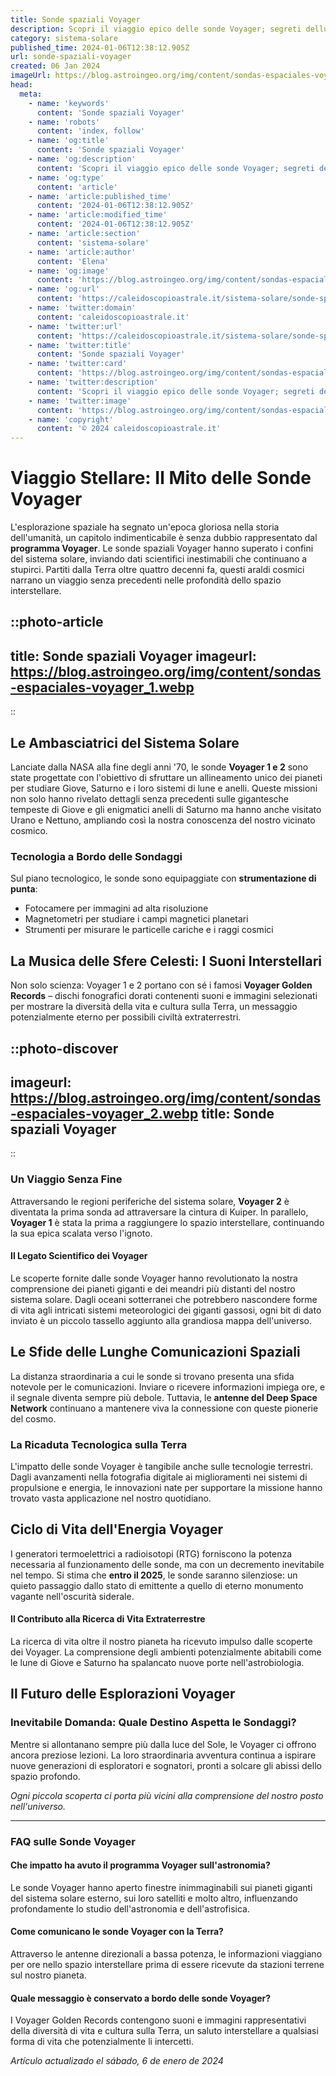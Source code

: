 ```yaml
---
title: Sonde spaziali Voyager
description: Scopri il viaggio epico delle sonde Voyager; segreti delluniverso svelati e le loro tracce oltre il sistema solare. Avventura spaziale unica!
category: sistema-solare
published_time: 2024-01-06T12:38:12.905Z
url: sonde-spaziali-voyager
created: 06 Jan 2024
imageUrl: https://blog.astroingeo.org/img/content/sondas-espaciales-voyager_1.webp
head:
  meta:
    - name: 'keywords'
      content: 'Sonde spaziali Voyager'
    - name: 'robots'
      content: 'index, follow'
    - name: 'og:title'
      content: 'Sonde spaziali Voyager'
    - name: 'og:description'
      content: 'Scopri il viaggio epico delle sonde Voyager; segreti delluniverso svelati e le loro tracce oltre il sistema solare. Avventura spaziale unica!'
    - name: 'og:type'
      content: 'article'
    - name: 'article:published_time'
      content: '2024-01-06T12:38:12.905Z'
    - name: 'article:modified_time'
      content: '2024-01-06T12:38:12.905Z'
    - name: 'article:section'
      content: 'sistema-solare'
    - name: 'article:author'
      content: 'Elena'
    - name: 'og:image'
      content: 'https://blog.astroingeo.org/img/content/sondas-espaciales-voyager_1.webp'
    - name: 'og:url'
      content: 'https://caleidoscopioastrale.it/sistema-solare/sonde-spaziali-voyager'
    - name: 'twitter:domain'
      content: 'caleidoscopioastrale.it'
    - name: 'twitter:url'
      content: 'https://caleidoscopioastrale.it/sistema-solare/sonde-spaziali-voyager'
    - name: 'twitter:title'
      content: 'Sonde spaziali Voyager'
    - name: 'twitter:card'
      content: 'https://blog.astroingeo.org/img/content/sondas-espaciales-voyager_1.webp'
    - name: 'twitter:description'
      content: 'Scopri il viaggio epico delle sonde Voyager; segreti delluniverso svelati e le loro tracce oltre il sistema solare. Avventura spaziale unica!'
    - name: 'twitter:image'
      content: 'https://blog.astroingeo.org/img/content/sondas-espaciales-voyager_1.webp'
    - name: 'copyright'
      content: '© 2024 caleidoscopioastrale.it'
---
```

# Viaggio Stellare: Il Mito delle Sonde Voyager

L'esplorazione spaziale ha segnato un'epoca gloriosa nella storia dell'umanità, un capitolo indimenticabile è senza dubbio rappresentato dal **programma Voyager**. Le sonde spaziali Voyager hanno superato i confini del sistema solare, inviando dati scientifici inestimabili che continuano a stupirci. Partiti dalla Terra oltre quattro decenni fa, questi araldi cosmici narrano un viaggio senza precedenti nelle profondità dello spazio interstellare.

::photo-article
---
title: Sonde spaziali Voyager
imageurl: https://blog.astroingeo.org/img/content/sondas-espaciales-voyager_1.webp
---
::

## Le Ambasciatrici del Sistema Solare
Lanciate dalla NASA alla fine degli anni '70, le sonde **Voyager 1 e 2** sono state progettate con l'obiettivo di sfruttare un allineamento unico dei pianeti per studiare Giove, Saturno e i loro sistemi di lune e anelli. Queste missioni non solo hanno rivelato dettagli senza precedenti sulle gigantesche tempeste di Giove e gli enigmatici anelli di Saturno ma hanno anche visitato Urano e Nettuno, ampliando così la nostra conoscenza del nostro vicinato cosmico.

### Tecnologia a Bordo delle Sondaggi
Sul piano tecnologico, le sonde sono equipaggiate con **strumentazione di punta**:
- Fotocamere per immagini ad alta risoluzione
- Magnetometri per studiare i campi magnetici planetari
- Strumenti per misurare le particelle cariche e i raggi cosmici

## La Musica delle Sfere Celesti: I Suoni Interstellari
Non solo scienza: Voyager 1 e 2 portano con sé i famosi **Voyager Golden Records** – dischi fonografici dorati contenenti suoni e immagini selezionati per mostrare la diversità della vita e cultura sulla Terra, un messaggio potenzialmente eterno per possibili civiltà extraterrestri.

::photo-discover
---
imageurl: https://blog.astroingeo.org/img/content/sondas-espaciales-voyager_2.webp
title: Sonde spaziali Voyager
---
::

### Un Viaggio Senza Fine
Attraversando le regioni periferiche del sistema solare, **Voyager 2** è diventata la prima sonda ad attraversare la cintura di Kuiper. In parallelo, **Voyager 1** è stata la prima a raggiungere lo spazio interstellare, continuando la sua epica scalata verso l'ignoto.

#### Il Legato Scientifico dei Voyager
Le scoperte fornite dalle sonde Voyager hanno revolutionato la nostra comprensione dei pianeti giganti e dei meandri più distanti del nostro sistema solare. Dagli oceani sotterranei che potrebbero nascondere forme di vita agli intricati sistemi meteorologici dei giganti gassosi, ogni bit di dato inviato è un piccolo tassello aggiunto alla grandiosa mappa dell'universo.

## Le Sfide delle Lunghe Comunicazioni Spaziali
La distanza straordinaria a cui le sonde si trovano presenta una sfida notevole per le comunicazioni. Inviare o ricevere informazioni impiega ore, e il segnale diventa sempre più debole. Tuttavia, le **antenne del Deep Space Network** continuano a mantenere viva la connessione con queste pionerie del cosmo.

### La Ricaduta Tecnologica sulla Terra
L'impatto delle sonde Voyager è tangibile anche sulle tecnologie terrestri. Dagli avanzamenti nella fotografia digitale ai miglioramenti nei sistemi di propulsione e energia, le innovazioni nate per supportare la missione hanno trovato vasta applicazione nel nostro quotidiano.

## Ciclo di Vita dell'Energia Voyager
I generatori termoelettrici a radioisotopi (RTG) forniscono la potenza necessaria al funzionamento delle sonde, ma con un decremento inevitabile nel tempo. Si stima che **entro il 2025**, le sonde saranno silenziose: un quieto passaggio dallo stato di emittente a quello di eterno monumento vagante nell'oscurità siderale.

#### Il Contributo alla Ricerca di Vita Extraterrestre
La ricerca di vita oltre il nostro pianeta ha ricevuto impulso dalle scoperte dei Voyager. La comprensione degli ambienti potenzialmente abitabili come le lune di Giove e Saturno ha spalancato nuove porte nell'astrobiologia.

## Il Futuro delle Esplorazioni Voyager
### **Inevitabile Domanda: Quale Destino Aspetta le Sondaggi?**
Mentre si allontanano sempre più dalla luce del Sole, le Voyager ci offrono ancora preziose lezioni. La loro straordinaria avventura continua a ispirare nuove generazioni di esploratori e sognatori, pronti a solcare gli abissi dello spazio profondo.

*Ogni piccola scoperta ci porta più vicini alla comprensione del nostro posto nell'universo.*

---

### FAQ sulle Sonde Voyager

#### **Che impatto ha avuto il programma Voyager sull'astronomia?**
Le sonde Voyager hanno aperto finestre inimmaginabili sui pianeti giganti del sistema solare esterno, sui loro satelliti e molto altro, influenzando profondamente lo studio dell'astronomia e dell'astrofisica.

#### **Come comunicano le sonde Voyager con la Terra?**
Attraverso le antenne direzionali a bassa potenza, le informazioni viaggiano per ore nello spazio interstellare prima di essere ricevute da stazioni terrene sul nostro pianeta.

#### **Quale messaggio è conservato a bordo delle sonde Voyager?**
I Voyager Golden Records contengono suoni e immagini rappresentativi della diversità di vita e cultura sulla Terra, un saluto interstellare a qualsiasi forma di vita che potenzialmente li intercetti.

_Artículo actualizado el sábado, 6 de enero de 2024_